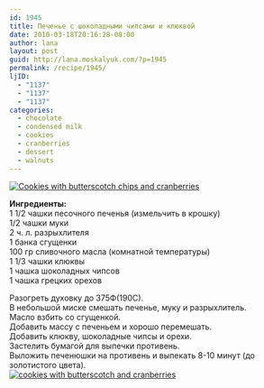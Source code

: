 ```yaml
---
id: 1945
title: Печенье с шоколадными чипсами и клюквой
date: 2010-03-18T20:16:28-08:00
author: lana
layout: post
guid: http://lana.moskalyuk.com/?p=1945
permalink: /recipe/1945/
ljID:
  - "1137"
  - "1137"
  - "1137"
categories:
  - chocolate
  - condensed milk
  - cookies
  - cranberries
  - dessert
  - walnuts
---
```

<a class="flickr-image alignnone" title="Cookies with butterscotch chips and cranberries" href="http://www.flickr.com/photos/67405678@N00/4444037929/" target="_blank"><img src="http://farm3.static.flickr.com/2685/4444037929_a6f10ac5f4.jpg" alt="Cookies with butterscotch chips and cranberries" /></a>

**Ингредиенты:**  
1 1/2 чашки песочного печенья (измельчить в крошку)  
1/2 чашки муки  
2 ч. л. разрыхлителя  
1 банка сгущенки  
100 гр сливочного масла (комнатной температуры)  
1 1/3 чашки клюквы  
1 чашка шоколадных чипсов  
1 чашка грецких орехов

<div id="_mcePaste">
  <div id="_mcePaste">
    Разогреть духовку до 375Ф(190С).
  </div>
  
  <div id="_mcePaste">
    В небольшой миске смешать печенье, муку и разрыхлитель.
  </div>
  
  <div id="_mcePaste">
    Масло взбить со сгущенкой.
  </div>
  
  <div id="_mcePaste">
    Добавить массу с печеньем и хорошо перемешать.
  </div>
  
  <div id="_mcePaste">
    Добавить клюкву, шоколадные чипсы и орехи.
  </div>
  
  <div id="_mcePaste">
    Застелить бумагой для выпечки противень.
  </div>
  
  <div id="_mcePaste">
    Выложить печенюшки на противень и выпекать 8-10 минут (до золотистого цвета).
  </div>
</div>

<div>
  <a class="flickr-image alignnone" title="cookies with butterscotch and cranberries" href="http://www.flickr.com/photos/67405678@N00/4444038365/" target="_blank"><img src="http://farm3.static.flickr.com/2750/4444038365_996fdb03f7.jpg" alt="cookies with butterscotch and cranberries" /></a>
</div>
